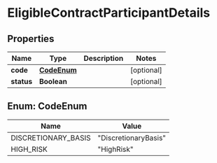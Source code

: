 

# EligibleContractParticipantDetails


## Properties

| Name | Type | Description | Notes |
|------------ | ------------- | ------------- | -------------|
|**code** | [**CodeEnum**](#CodeEnum) |  |  [optional] |
|**status** | **Boolean** |  |  [optional] |



## Enum: CodeEnum

| Name | Value |
|---- | -----|
| DISCRETIONARY_BASIS | &quot;DiscretionaryBasis&quot; |
| HIGH_RISK | &quot;HighRisk&quot; |



